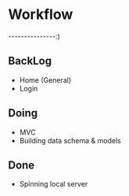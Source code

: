 # Workflow
---------------:)

## BackLog
* Home (General)
* Login
## Doing
* MVC
* Building data schema & models

## Done
* Spinning local server
